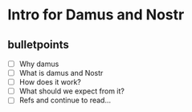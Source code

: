 # Intro for Damus and Nostr

## bulletpoints

- [ ] Why damus
- [ ] What is damus and Nostr
- [ ] How does it work?
- [ ] What should we expect from it?
- [ ] Refs and continue to read...